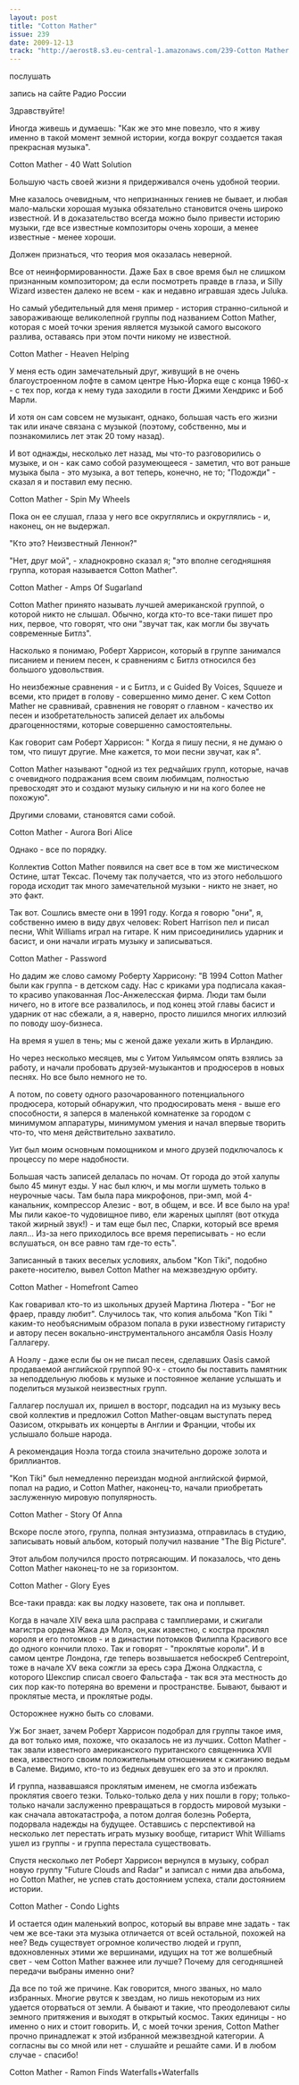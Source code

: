 ```yaml
---
layout: post
title: "Cotton Mather"
issue: 239
date: 2009-12-13
track: "http://aerost8.s3.eu-central-1.amazonaws.com/239-Cotton Mather.mp3"
---
```


послушать

запись на сайте Радио России

Здравствуйте!

Иногда живешь и думаешь: "Как же это мне повезло, что я живу именно в такой момент земной истории, когда вокруг создается такая прекрасная музыка".

Cotton Mather - 40 Watt Solution

Большую часть своей жизни я придерживался очень удобной теории.

Мне казалось очевидным, что непризнанных гениев не бывает, и любая мало-мальски хорошая музыка обязательно становится очень широко известной. И в доказательство всегда можно было привести историю музыки, где все известные композиторы очень хороши, а менее известные - менее хороши.

Должен признаться, что теория моя оказалась неверной.

Все от неинформированности. Даже Бах в свое время был не слишком признанным композитором; да если посмотреть правде в глаза, и Silly Wizard известен далеко не всем - как и недавно игравшая здесь Juluka.

Но самый убедительный для меня пример - история странно-сильной и завораживающе великолепной группы под названием Cotton Mather, которая с моей точки зрения является музыкой самого высокого разлива, оставаясь при этом почти никому не известной.

Cotton Mather - Heaven Helping

У меня есть один замечательный друг, живущий в не очень благоустроенном лофте в самом центре Нью-Йорка еще с конца 1960-х - с тех пор, когда к нему туда заходили в гости Джими Хендрикс и Боб Марли.

И хотя он сам совсем не музыкант, однако, большая часть его жизни так или иначе связана с музыкой (поэтому, собственно, мы и познакомились лет этак 20 тому назад).

И вот однажды, несколько лет назад, мы что-то разговорились о музыке, и он - как само собой разумеющееся - заметил, что вот раньше музыка была - это музыка, а вот теперь, конечно, не то; "Подожди" - сказал я и поставил ему песню.

Cotton Mather - Spin My Wheels

Пока он ее слушал, глаза у него все округлялись и округлялись - и, наконец, он не выдержал.

"Кто это? Неизвестный Леннон?"

"Нет, друг мой", - хладнокровно сказал я; "это вполне сегодняшняя группа, которая называется Cotton Mather".

Cotton Mather - Amps Of Sugarland

Cotton Mather принято называть лучшей американской группой, о которой никто не слышал. Обычно, когда кто-то все-таки пишет про них, первое, что говорят, что они "звучат так, как могли бы звучать современные Битлз".

Насколько я понимаю, Роберт Харрисон, который в группе занимался писанием и пением песен, к сравнениям с Битлз относился без большого удовольствия.

Но неизбежные сравнения - и с Битлз, и с Guided By Voices, Squueze и всеми, кто придет в голову - совершенно мимо денег. С кем Cotton Mather не сравнивай, сравнения не говорят о главном - качество их песен и изобретательность записей делает их альбомы драгоценностями, которые совершенно самостоятельны.

Как говорит сам Роберт Харрисон: " Когда я пишу песни, я не думаю о том, что пишут другие. Мне кажется, то мои песни звучат, как я".

Cotton Mather называют "одной из тех редчайших групп, которые, начав с очевидного подражания всем своим любимцам, полностью превосходят это и создают музыку сильную и ни на кого более не похожую".

Другими словами, становятся сами собой.

Cotton Mather - Aurora Bori Alice

Однако - все по порядку.

Коллектив Cotton Mather появился на свет все в том же мистическом Остине, штат Тексас. Почему так получается, что из этого небольшого города исходит так много замечательной музыки - никто не знает, но это факт.

Так вот. Сошлись вместе они в 1991 году. Когда я говорю "они", я, собственно имею в виду двух человек: Robert Harrison пел и писал песни, Whit Williams играл на гитаре. К ним присоединились ударник и басист, и они начали играть музыку и записываться.

Cotton Mather - Password

Но дадим же слово самому Роберту Харрисону: "В 1994 Cotton Mather были как группа - в детском саду. Нас с криками ура подписала какая-то красиво упакованная Лос-Анжелесская фирма. Люди там были ничего, но в итоге все развалилось, и под конец этой главы басист и ударник от нас сбежали, а я, наверно, просто лишился многих иллюзий по поводу шоу-бизнеса.

На время я ушел в тень; мы с женой даже уехали жить в Ирландию.

Но через несколько месяцев, мы с Уитом Уильямсом опять взялись за работу, и начали пробовать друзей-музыкантов и продюсеров в новых песнях. Но все было немного не то.

А потом, по совету одного разочарованного потенциального продюсера, который обнаружил, что продюсировать меня - выше его способности, я заперся в маленькой комнатенке за городом с минимумом аппаратуры, минимумом умения и начал впервые творить что-то, что меня действительно захватило.

Уит был моим основным помощником и много друзей подключалось к процессу по мере надобности.

Большая часть записей делалась по ночам. От города до этой халупы было 45 минут езды. У нас был ключ, и мы могли шуметь только в неурочные часы. Там была пара микрофонов, при-эмп, мой 4-канальник, компрессор Алезис - вот, в общем, и все. И все было на ура! Мы пили какое-то чудовищное пиво, ели жареных цыплят (вот откуда такой жирный звук!) - и там еще был пес, Спарки, который все время лаял... Из-за него приходилось все время переписывать - но если вслушаться, он все равно там где-то есть".

Записанный в таких веселых условиях, альбом "Kon Tiki", подобно ракете-носителю, вывел Cotton Mather на межзвездную орбиту.

Cotton Mather - Homefront Cameo

Как говаривал кто-то из школьных друзей Мартина Лютера - "Бог не фраер, правду любит". Случилось так, что копия альбома "Kon Tiki " каким-то необъяснимым образом попала в руки известному гитаристу и автору песен вокально-инструментального ансамбля Oasis Ноэлу Галлагеру.

А Ноэлу - даже если бы он не писал песен, сделавших Oasis самой продаваемой английской группой 90-х - стоило бы поставить памятник за неподдельную любовь к музыке и постоянное желание услышать и поделиться музыкой неизвестных групп.

Галлагер послушал их, пришел в восторг, подсадил на из музыку весь свой коллектив и предложил Cotton Mather-овцам выступать перед Оазисом, открывать их концерты в Англии и Франции, чтобы их услышало больше народа.

А рекомендация Ноэла тогда стоила значительно дороже золота и бриллиантов.

"Kon Tiki" был немедленно переиздан модной английской фирмой, попал на радио, и Cotton Mather, наконец-то, начали приобретать заслуженную мировую популярность.

Cotton Mather - Story Of Anna

Вскоре после этого, группа, полная энтузиазма, отправилась в студию, записывать новый альбом, который получил название "The Big Picture".

Этот альбом получился просто потрясающим. И показалось, что день Cotton Mather наконец-то не за горизонтом.

Cotton Mather - Glory Eyes

Все-таки правда: как вы лодку назовете, так она и поплывет.

Когда в начале XIV века шла расправа с тамплиерами, и сжигали магистра ордена Жака дэ Молэ, он,как известно, с костра проклял короля и его потомков - и в династии потомков Филиппа Красивого все до одного кончили плохо. Так и говорят - "проклятые короли". И в самом центре Лондона, где теперь возвышается небоскреб Centrepoint, тоже в начале XV века сожгли за ересь сэра Джона Олдкастла, с которого Шекспир списал своего Фальстафа - так вся эта местность до сих пор как-то потеряна во времени и пространстве. Бывают, бывают и проклятые места, и проклятые роды.

Осторожнее нужно быть со словами.

Уж Бог знает, зачем Роберт Харрисон подобрал для группы такое имя, да вот только имя, похоже, что оказалось не из лучших. Cotton Mather - так звали известного американского пуританского священника XVII века, известного своим положительным отношением к сжиганию ведьм в Салеме. Видимо, кто-то из бедных девушек его за это и проклял.

И группа, назвавшаяся проклятым именем, не смогла избежать проклятия своего тезки. Только-только дела у них пошли в гору; только-только начали заслуженно превращаться в гордость мировой музыки - как сначала автокатастрофа, а потом долгая болезнь Роберта, подорвала надежды на будущее. Оставшись с перспективой на несколько лет перестать играть музыку вообще, гитарист Whit Williams ушел из группы - и группа перестала существовать.

Спустя несколько лет Роберт Харрисон вернулся в музыку, собрал новую группу "Future Clouds and Radar" и записал с ними два альбома, но Cotton Mather, не успев стать достоянием успеха, стали достоянием истории.

Cotton Mather - Condo Lights

И остается один маленький вопрос, который вы вправе мне задать - так чем же все-таки эта музыка отличается от всей остальной, похожей на нее? Ведь существует огромное количество людей и групп, вдохновленных этими же вершинами, идущих на тот же волшебный свет - чем Cotton Mather важнее или лучше? Почему для сегодняшней передачи выбраны именно они?

Да все по той же причине. Как говорится, много званых, но мало избранных. Многие рвутся к звездам, но лишь некоторым из них удается оторваться от земли. А бывают и такие, что преодолевают силы земного притяжения и выходят в открытый космос. Таких единицы - но именно о них и стоит говорить. И, с моей точки зрения, Cotton Mather прочно принадлежат к этой избранной межзвездной категории. А согласны вы со мной или нет - слушайте и решайте сами. И в любом случае - спасибо!

Cotton Mather - Ramon Finds Waterfalls+Waterfalls
